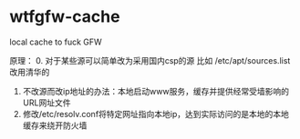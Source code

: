 # wtfgfw-cache
local cache to fuck GFW

原理：
0. 对于某些源可以简单改为采用国内csp的源
   比如 /etc/apt/sources.list 改用清华的
1. 不改源而改ip地址的办法：本地启动www服务，缓存并提供经常受墙影响的URL网址文件
2. 修改/etc/resolv.conf将特定网址指向本地ip，达到实际访问的是本地的本地缓存来绕开防火墙




